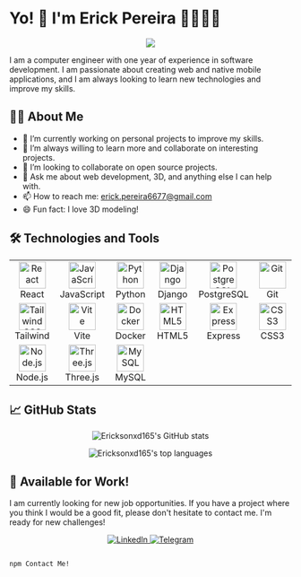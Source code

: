 
# Yo! 🖖 I'm Erick Pereira 🍐👨🏾‍💻

<p align="center">
  <a href="https://github.com/Ericksonxd165">
    <img src="https://skillicons.dev/icons?i=react,js,python,django,postgres,git,tailwind,vite,docker,html,express,css,nodejs,threejs,mysql" />
  </a>
</p>

I am a computer engineer with one year of experience in software development. I am passionate about creating web and native mobile applications, and I am always looking to learn new technologies and improve my skills.

## 👨‍💻 About Me

- 🔭 I’m currently working on personal projects to improve my skills.
- 🌱 I’m always willing to learn more and collaborate on interesting projects.
- 👯 I’m looking to collaborate on open source projects.
- 💬 Ask me about web development, 3D, and anything else I can help with.
- 📫 How to reach me: [erick.pereira6677@gmail.com](mailto:erick.pereira6677@gmail.com)
- 😄 Fun fact: I love 3D modeling!

## 🛠️ Technologies and Tools

<table>
  <tr>
    <td align="center" width="96">
      <a href="#-technologies-and-tools">
        <img src="https://skillicons.dev/icons?i=react" width="48" height="48" alt="React" />
      </a>
      <br>React
    </td>
    <td align="center" width="96">
      <a href="#-technologies-and-tools">
        <img src="https://skillicons.dev/icons?i=js" width="48" height="48" alt="JavaScript" />
      </a>
      <br>JavaScript
    </td>
    <td align="center" width="96">
      <a href="#-technologies-and-tools">
        <img src="https://skillicons.dev/icons?i=python" width="48" height="48" alt="Python" />
      </a>
      <br>Python
    </td>
    <td align="center" width="96">
      <a href="#-technologies-and-tools">
        <img src="https://skillicons.dev/icons?i=django" width="48" height="48" alt="Django" />
      </a>
      <br>Django
    </td>
    <td align="center" width="96">
      <a href="#-technologies-and-tools">
        <img src="https://skillicons.dev/icons?i=postgres" width="48" height="48" alt="PostgreSQL" />
      </a>
      <br>PostgreSQL
    </td>
    <td align="center" width="96">
      <a href="#-technologies-and-tools">
        <img src="https://skillicons.dev/icons?i=git" width="48" height="48" alt="Git" />
      </a>
      <br>Git
    </td>
  </tr>
  <tr>
    <td align="center" width="96">
      <a href="#-technologies-and-tools">
        <img src="https://skillicons.dev/icons?i=tailwind" width="48" height="48" alt="Tailwind CSS" />
      </a>
      <br>Tailwind
    </td>
    <td align="center" width="96">
      <a href="#-technologies-and-tools">
        <img src="https://skillicons.dev/icons?i=vite" width="48" height="48" alt="Vite" />
      </a>
      <br>Vite
    </td>
    <td align="center" width="96">
      <a href="#-technologies-and-tools">
        <img src="https://skillicons.dev/icons?i=docker" width="48" height="48" alt="Docker" />
      </a>
      <br>Docker
    </td>
    <td align="center" width="96">
      <a href="#-technologies-and-tools">
        <img src="https://skillicons.dev/icons?i=html" width="48" height="48" alt="HTML5" />
      </a>
      <br>HTML5
    </td>
    <td align="center" width="96">
      <a href="#-technologies-and-tools">
        <img src="https://skillicons.dev/icons?i=express" width="48" height="48" alt="Express" />
      </a>
      <br>Express
    </td>
    <td align="center" width="96">
      <a href="#-technologies-and-tools">
        <img src="https://skillicons.dev/icons?i=css" width="48" height="48" alt="CSS3" />
      </a>
      <br>CSS3
    </td>
  </tr>
  <tr>
    <td align="center" width="96">
      <a href="#-technologies-and-tools">
        <img src="https://skillicons.dev/icons?i=nodejs" width="48" height="48" alt="Node.js" />
      </a>
      <br>Node.js
    </td>
    <td align="center" width="96">
      <a href="#-technologies-and-tools">
        <img src="https://skillicons.dev/icons?i=threejs" width="48" height="48" alt="Three.js" />
      </a>
      <br>Three.js
    </td>
    <td align="center" width="96">
      <a href="#-technologies-and-tools">
        <img src="https://skillicons.dev/icons?i=mysql" width="48" height="48" alt="MySQL" />
      </a>
      <br>MySQL
    </td>
  </tr>
</table>

## 📈 GitHub Stats

<p align="center">
  <img src="https://github-readme-stats.vercel.app/api?username=Ericksonxd165&show_icons=true&theme=radical" alt="Ericksonxd165's GitHub stats" />
</p>

<p align="center">
  <img src="https://github-readme-stats.vercel.app/api/top-langs/?username=Ericksonxd165&layout=compact&theme=radical" alt="Ericksonxd165's top languages" />
</p>

## 💼 Available for Work!

I am currently looking for new job opportunities. If you have a project where you think I would be a good fit, please don't hesitate to contact me. I'm ready for new challenges!

<p align="center">
  <a href="https://www.linkedin.com/in/erick-pereira-169944323">
    <img src="https://img.shields.io/badge/LinkedIn-0077B5?style=for-the-badge&logo=linkedin&logoColor=white" alt="LinkedIn" />
  </a>
  <a href="https://t.me/EricksonXD16">
    <img src="https://img.shields.io/badge/Telegram-2CA5E0?style=for-the-badge&logo=telegram&logoColor=white" alt="Telegram" />
  </a>
</p>

```bash

npm Contact Me!
```
